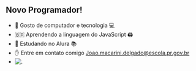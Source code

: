 ## Novo Programador! ##

-  🙂 Gosto de computador e tecnologia 💻
-  🇧🇷 Aprendendo a linguagem do JavaScript 🖨
-  📖 Estudando no Alura 📚
-  ✋ Entre em contato comigo Joao.macarini.delgado@escola.pr.gov.br
- ![.]( https://media1.tenor.com/m/cmGCMoAyI_cAAAAd/solo-leveling-solo-leveling-season-2.gif)
